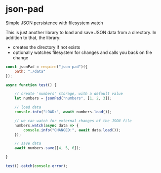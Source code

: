 # json-pad
Simple JSON persistence with filesystem watch

This is just another library to load and save JSON data from a directory.
In addition to that, the library:
- creates the directory if not exists
- optionally watches filesystem for changes and calls you back on file change

```js
const jsonPad = require("json-pad")({
    path: "./data"
});

async function test() {

    // create 'numbers' storage, with a default value
    let numbers = jsonPad("numbers", [1, 2, 3]);

    // load data
    console.info("LOAD:", await numbers.load());

    // we can watch for external changes of the JSON file
    numbers.watch(async data => {
        console.info("CHANGED:", await data.load());
    });

    // save data
    await numbers.save([4, 5, 6]);

}

test().catch(console.error);
```